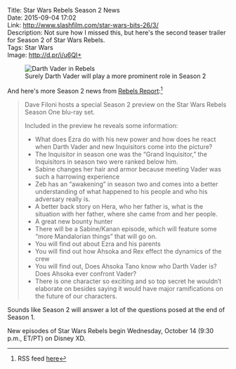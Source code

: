 Title: Star Wars Rebels Season 2 News  
Date: 2015-09-04 17:02  
Link: http://www.slashfilm.com/star-wars-bits-26/3/  
Description: Not sure how I missed this, but here's the second teaser trailer for Season 2 of Star Wars Rebels.  
Tags: Star Wars  
Image: http://d.pr/i/u6QI+  

<figure>
	<img src="http://d.pr/i/XaQz+" alt="Darth Vader in Rebels" title="Darth Vader in Rebels">
	<figcaption>Surely Darth Vader will play a more prominent role in Season 2</figcaption>
</figure>

And here's more Season 2 news from [Rebels Report][1]:[^1]

> Dave Filoni hosts a special Season 2 preview on the Star Wars Rebels Season One blu-ray set.
>
> Included in the preview he reveals some information:
>
> * What does Ezra do with his new power and how does he react when Darth Vader and new Inquisitors come into the picture?
> * The Inquisitor in season one was the “Grand Inquisitor,” the Inquisitors in season two were ranked below him.
> * Sabine changes her hair and armor because meeting Vader was such a harrowing experience
> * Zeb has an “awakening” in season two and comes into a better understanding of what happened to his people and who his adversary really is.
> * A better back story on Hera, who her father is, what is the situation with her father, where she came from and her people.
> * A great new bounty hunter
> * There will be a Sabine/Kanan episode, which will feature some “more Mandalorian things” that will go on.
> * You will find out about Ezra and his parents
> * You will find out how Ahsoka and Rex effect the dynamics of the crew
> * You will find out, Does Ahsoka Tano know who Darth Vader is? Does Ahsoka ever confront Vader?
> * There is one character so exciting and so top secret he wouldn’t elaborate on besides saying it would have major ramifications on the future of our characters.

Sounds like Season 2 will answer a lot of the questions posed at the end of Season 1.

New episodes of Star Wars Rebels begin Wednesday, October 14 (9:30 p.m., ET/PT) on Disney XD.

[^1]: RSS feed [here][a]

[a]: http://rebelsreport.com/feed "RSS feed for Rebels Report"

[1]: http://rebelsreport.com/2015/09/01/star-wars-rebels-season-2-a-look-ahead-new-images-and-info-from-dave-filoni/ "Star Wars Rebels Season 2 look ahead"